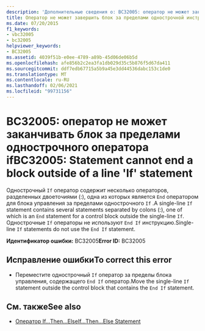 ```yaml
---
description: 'Дополнительные сведения о: BC32005: оператор не может заканчивать блок за пределами строки оператора if'
title: Оператор не может завершить блок за пределами однострочной инструкции If
ms.date: 07/20/2015
f1_keywords:
- vbc32005
- bc32005
helpviewer_keywords:
- BC32005
ms.assetid: 4039f51b-e0ee-4789-a89b-45d06de06b5d
ms.openlocfilehash: afe856b2c2ea3fa1db029d35c5b876f5d67da411
ms.sourcegitcommit: ddf7edb67715a5b9a45e3dd44536dabc153c1de0
ms.translationtype: MT
ms.contentlocale: ru-RU
ms.lasthandoff: 02/06/2021
ms.locfileid: "99731156"
---
```

# <a name="bc32005-statement-cannot-end-a-block-outside-of-a-line-if-statement"></a><span data-ttu-id="02bd8-103">BC32005: оператор не может заканчивать блок за пределами однострочного оператора if</span><span class="sxs-lookup"><span data-stu-id="02bd8-103">BC32005: Statement cannot end a block outside of a line 'If' statement</span></span>

<span data-ttu-id="02bd8-104">Однострочный `If` оператор содержит несколько операторов, разделенных двоеточиями (:), одна из которых является `End` оператором для блока управления за пределами однострочного `If` .</span><span class="sxs-lookup"><span data-stu-id="02bd8-104">A single-line `If` statement contains several statements separated by colons (:), one of which is an `End` statement for a control block outside the single-line `If`.</span></span> <span data-ttu-id="02bd8-105">Однострочные `If` операторы не используют `End If` инструкцию.</span><span class="sxs-lookup"><span data-stu-id="02bd8-105">Single-line `If` statements do not use the `End If` statement.</span></span>

 <span data-ttu-id="02bd8-106">**Идентификатор ошибки:** BC32005</span><span class="sxs-lookup"><span data-stu-id="02bd8-106">**Error ID:** BC32005</span></span>

## <a name="to-correct-this-error"></a><span data-ttu-id="02bd8-107">Исправление ошибки</span><span class="sxs-lookup"><span data-stu-id="02bd8-107">To correct this error</span></span>

- <span data-ttu-id="02bd8-108">Переместите однострочный `If` оператор за пределы блока управления, содержащего `End If` оператор.</span><span class="sxs-lookup"><span data-stu-id="02bd8-108">Move the single-line `If` statement outside the control block that contains the `End If` statement.</span></span>

## <a name="see-also"></a><span data-ttu-id="02bd8-109">См. также</span><span class="sxs-lookup"><span data-stu-id="02bd8-109">See also</span></span>

- [<span data-ttu-id="02bd8-110">Оператор If…Then…Else</span><span class="sxs-lookup"><span data-stu-id="02bd8-110">If...Then...Else Statement</span></span>](../statements/if-then-else-statement.md)
